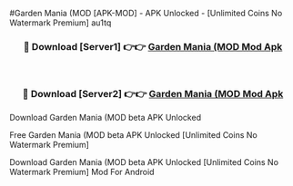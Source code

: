 #Garden Mania (MOD [APK-MOD] - APK Unlocked - [Unlimited Coins No Watermark Premium] au1tq



<div align="center">

<h3>🔴 Download [Server1] 👉👉 <a href="https://momento.my/?title=Garden_Mania_(MOD">Garden Mania (MOD Mod Apk</a></h3><br>

<h3>🔴 Download [Server2] 👉👉 <a href="https://momento.my/?title=Garden_Mania_(MOD">Garden Mania (MOD Mod Apk</a></h3>
</div>



Download Garden Mania (MOD beta APK Unlocked

Free Garden Mania (MOD beta APK Unlocked [Unlimited Coins No Watermark Premium]

Download Garden Mania (MOD beta APK Unlocked [Unlimited Coins No Watermark Premium] Mod For Android
